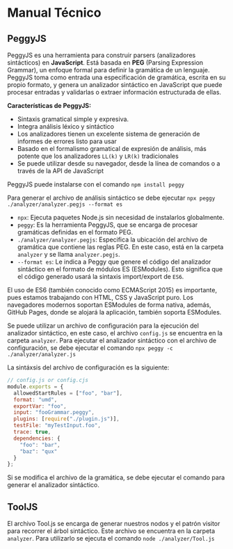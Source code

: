 # Manual Técnico

## PeggyJS
PeggyJS es una herramienta para construir parsers (analizadores sintácticos) en **JavaScript**. Está basada en **PEG** (Parsing Expression Grammar), un enfoque formal para definir la gramática de un lenguaje. PeggyJS toma como entrada una especificación de gramática, escrita en su propio formato, y genera un analizador sintáctico en JavaScript que puede procesar entradas y validarlas o extraer información estructurada de ellas.

**Características de PeggyJS:**
- Sintaxis gramatical simple y expresiva.
- Integra análisis léxico y sintáctico
- Los analizadores tienen un excelente sistema de generación de informes de errores listo para usar
- Basado en el formalismo gramatical de expresión de análisis, más potente que los analizadores `LL(k)` y `LR(k)` tradicionales
- Se puede utilizar desde su navegador, desde la línea de comandos o a través de la API de JavaScript

PeggyJS puede instalarse con el comando `npm install peggy`

Para generar el archivo de análisis sintáctico se debe ejecutar `npx peggy ./analyzer/analyzer.pegjs --format es`

- `npx`: Ejecuta paquetes Node.js sin necesidad de instalarlos globalmente.
- `peggy`: Es la herramienta PeggyJS, que se encarga de procesar gramáticas definidas en el formato PEG.
- `./analyzer/analyzer.pegjs`: Especifica la ubicación del archivo de gramática que contiene las reglas PEG. En este caso, está en la carpeta `analyzer` y se llama `analyzer.pegjs`.
- `--format es`: Le indica a Peggy que genere el código del analizador sintáctico en el formato de módulos ES (ESModules). Esto significa que el código generado usará la sintaxis import/export de `ES6`.

El uso de ES6 (también conocido como ECMAScript 2015) es importante, pues estamos trabajando con HTML, CSS y JavaScript puro. Los navegadores modernos soportan ESModules de forma nativa, además, GitHub Pages, donde se alojará la aplicación, también soporta ESModules.

Se puede utilizar un archivo de configuración para la ejecución del analizador sintáctico, en este caso, el archivo `config.js` se encuentra en la carpeta `analyzer`. Para ejecutar el analizador sintáctico con el archivo de configuración, se debe ejecutar el comando `npx peggy -c ./analyzer/analyzer.js`

La sintáxsis del archivo de configuración es la siguiente:
```javascript
// config.js or config.cjs
module.exports = {
  allowedStartRules = ["foo", "bar"],
  format: "umd",
  exportVar: "foo",
  input: "fooGrammar.peggy",
  plugins: [require("./plugin.js")],
  testFile: "myTestInput.foo",
  trace: true,
  dependencies: {
    "foo": "bar",
    "baz": "qux"
  }
};
```

Si se modifica el archivo de la gramática, se debe ejecutar el comando para generar el analizador sintáctico.

## ToolJS
El archivo Tool.js se encarga de generar nuestros nodos y el patrón visitor para recorrer el árbol sintáctico. Este archivo se encuentra en la carpeta `analyzer`. Para utilizarlo se ejecuta el comando `node ./analyzer/Tool.js`